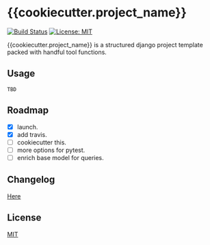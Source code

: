 # {{cookiecutter.project_name}}

[![Build Status](https://travis-ci.org/xuzuoyang/{{cookiecutter.project_slug}}.svg?branch=master)](https://travis-ci.org/xuzuoyang/{{cookiecutter.project_slug}})
[![License: MIT](https://img.shields.io/badge/License-MIT-blue.svg)](LICENSE)

{{cookiecutter.project_name}} is a structured django project template packed with handful tool functions.

## Usage
```
TBD
```

## Roadmap

- [x] launch.
- [x] add travis.
- [ ] cookiecutter this.
- [ ] more options for pytest.
- [ ] enrich base model for queries.

## Changelog

[Here](docs/CHANGELOG.md)

## License
[MIT](LICENSE)
